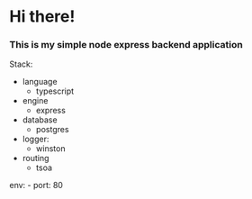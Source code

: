 # Hi there!

### This is my simple node express backend application

Stack:
- language
  - typescript
- engine
  - express
- database
  - postgres
- logger:
  - winston
- routing
  - tsoa

env: 
    - port: 80
